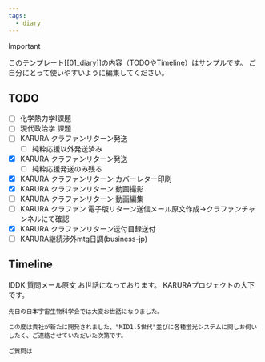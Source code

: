 ```yaml
---
tags:
  - diary
---
```

> [!IMPORTANT]
> このテンプレート[[01_diary]]の内容（TODOやTimeline）はサンプルです。
> ご自分にとって使いやすいように編集してください。

## TODO

- [ ] 化学熱力学Ⅰ課題
- [ ] 現代政治学 課題
- [ ] KARURA クラファンリターン発送
	- [ ] 純粋応援以外発送済み
- [x] KARURA クラファンリターン発送
	- [ ] 純粋応援発送のみ残る
- [x] KARURA クラファンリターン カバーレター印刷
- [x] KARURA クラファンリターン 動画撮影
- [ ] KARURA クラファンリターン 動画編集
- [ ] KARURA クラファン 電子版リターン送信メール原文作成→クラファンチャンネルにて確認
- [x] KARURA クラファンリターン送付目録送付
- [ ] KARURA継続渉外mtg日調(business-jp)

## Timeline
IDDK 質問メール原文
	お世話になっております。
	KARURAプロジェクトの大下です。
	
	先日の日本宇宙生物科学会では大変お世話になりました。
	
	この度は貴社が新たに開発されました、"MID1.5世代"並びに各種蛍光システムに関しお伺いしたく、ご連絡させていただいた次第です。
	
	ご質問は